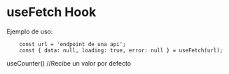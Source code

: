 # useFetch Hook

Ejemplo de uso:
```
    const url = 'endpoint de una api';
    const { data: null, loading: true, error: null } = useFetch(url);
```

useCounter() //Recibe un valor por defecto